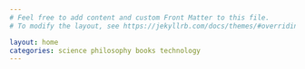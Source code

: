 ```yaml
---
# Feel free to add content and custom Front Matter to this file.
# To modify the layout, see https://jekyllrb.com/docs/themes/#overriding-theme-defaults

layout: home
categories: science philosophy books technology
---
```

